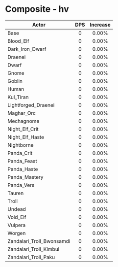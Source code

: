 # Composite - hv
| Actor | DPS | Increase |
|---|:---:|:---:|
|Base|0|0.00%|
|Blood_Elf|0|0.00%|
|Dark_Iron_Dwarf|0|0.00%|
|Draenei|0|0.00%|
|Dwarf|0|0.00%|
|Gnome|0|0.00%|
|Goblin|0|0.00%|
|Human|0|0.00%|
|Kul_Tiran|0|0.00%|
|Lightforged_Draenei|0|0.00%|
|Maghar_Orc|0|0.00%|
|Mechagnome|0|0.00%|
|Night_Elf_Crit|0|0.00%|
|Night_Elf_Haste|0|0.00%|
|Nightborne|0|0.00%|
|Panda_Crit|0|0.00%|
|Panda_Feast|0|0.00%|
|Panda_Haste|0|0.00%|
|Panda_Mastery|0|0.00%|
|Panda_Vers|0|0.00%|
|Tauren|0|0.00%|
|Troll|0|0.00%|
|Undead|0|0.00%|
|Void_Elf|0|0.00%|
|Vulpera|0|0.00%|
|Worgen|0|0.00%|
|Zandalari_Troll_Bwonsamdi|0|0.00%|
|Zandalari_Troll_Kimbul|0|0.00%|
|Zandalari_Troll_Paku|0|0.00%|
